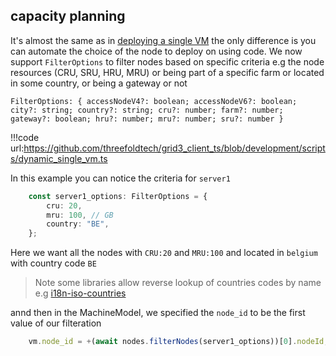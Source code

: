 ## capacity planning

It's almost the same as in [deploying a single VM](grid3_javascript_vm.md) the only difference is you can automate the choice of the node to deploy on using code. We now support `FilterOptions` to filter nodes based on specific criteria e.g the node resources (CRU, SRU, HRU, MRU) or being part of a specific farm or located in some country, or being a gateway or not 


```
FilterOptions: { accessNodeV4?: boolean; accessNodeV6?: boolean; city?: string; country?: string; cru?: number; farm?: number; gateway?: boolean; hru?: number; mru?: number; sru?: number }
```


!!!code url:https://github.com/threefoldtech/grid3_client_ts/blob/development/scripts/dynamic_single_vm.ts

In this example you can notice the criteria for `server1`

```typescript
    const server1_options: FilterOptions = {
        cru: 20,
        mru: 100, // GB
        country: "BE",
    };

```

Here we want all the nodes with `CRU:20` and `MRU:100` and located in `belgium` with country code `BE`

> Note some libraries allow reverse lookup of countries codes by name e.g [i18n-iso-countries](https://www.npmjs.com/package/i18n-iso-countries)


annd then in the MachineModel, we specified the `node_id` to be the first value of our filteration 


```typescript
    vm.node_id = +(await nodes.filterNodes(server1_options))[0].nodeId;

```